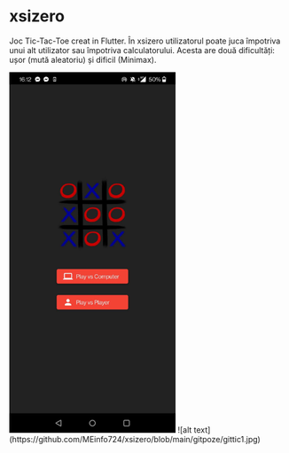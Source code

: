 # xsizero

Joc Tic-Tac-Toe creat in Flutter. În xsizero utilizatorul poate juca împotriva unui alt utilizator sau împotriva calculatorului. Acesta are două dificultăți: ușor (mută aleatoriu) și dificil (Minimax).

<img src="https://github.com/MEinfo724/xsizero/blob/main/gitpoze/gittic2.jpg" alt="alt text" width="300">
![alt text](https://github.com/MEinfo724/xsizero/blob/main/gitpoze/gittic1.jpg)

